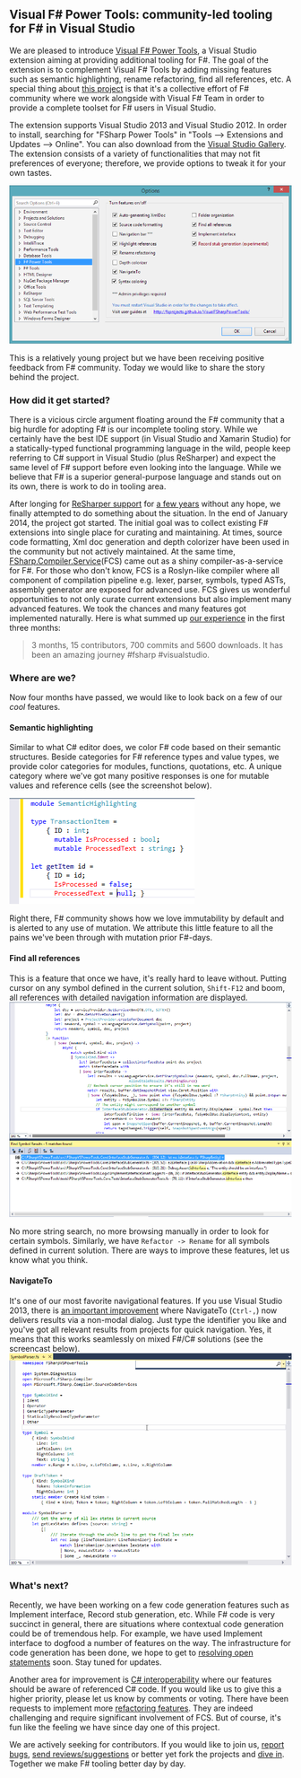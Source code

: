 Visual F# Power Tools: community-led tooling for F# in Visual Studio
---

We are pleased to introduce [Visual F# Power Tools](http://visualstudiogallery.msdn.microsoft.com/136b942e-9f2c-4c0b-8bac-86d774189cff), a Visual Studio extension aiming at providing additional tooling for F#.
The goal of the extension is to complement Visual F# Tools by adding missing features such as semantic highlighting, rename refactoring, find all references, etc.
A special thing about [this project](https://github.com/fsprojects/VisualFSharpPowerTools) is that it's a collective effort of F# community where we work alongside with Visual F# Team in order to provide a complete toolset for F# users in Visual Studio.

The extension supports Visual Studio 2013 and Visual Studio 2012. In order to install, searching for "FSharp Power Tools" in "Tools --> Extensions and Updates --> Online". You can also download from the [Visual Studio Gallery](http://visualstudiogallery.msdn.microsoft.com/136b942e-9f2c-4c0b-8bac-86d774189cff). The extension consists of a variety of functionalities that may not fit preferences of everyone; therefore, we provide options to tweak it for your own tastes.

![General options](general_options.png)

This is a relatively young project but we have been receiving positive feedback from F# community. Today we would like to share the story behind the project.

### How did it get started?
There is a vicious circle argument floating around the F# community that a big hurdle for adopting F# is our incomplete tooling story. While we certainly have the best IDE support (in Visual Studio and Xamarin Studio) for a statically-typed functional programming language in the wild, people keep referring to C# support in Visual Studio (plus ReSharper) and expect the same level of F# support before even looking into the language. While we believe that F# is a superior general-purpose language and stands out on its own, there is work to do in tooling area.

After longing for [ReSharper support](http://activemesa.com/fsharper) for [a few years](https://github.com/JetBrains/FSharper) without any hope, we finally attempted to do something about the situation. In the end of January 2014, the project got started. The initial goal was to collect existing F# extensions into single place for curating and maintaining. At times, source code formatting, Xml doc generation and depth colorizer have been used in the community but not actively maintained. 
At the same time, [FSharp.Compiler.Service](http://fsharp.github.io/FSharp.Compiler.Service/)(FCS) came out as a shiny compiler-as-a-service for F#. For those who don't know, FCS is a Roslyn-like compiler where all component of compilation pipeline e.g. lexer, parser, symbols, typed ASTs, assembly generator are exposed for advanced use. FCS gives us wonderful opportunities to not only curate current extensions but also implement many advanced features. We took the chances and many features got implemented naturally. Here is what summed up [our experience](https://twitter.com/fspowertools/status/463573585911885824) in the first three months:

> 3 months, 15 contributors, 700 commits and 5600 downloads. It has been an amazing journey #fsharp #visualstudio.

### Where are we?

Now four months have passed, we would like to look back on a few of our *cool* features.

#### Semantic highlighting
Similar to what C# editor does, we color F# code based on their semantic structures. Beside categories for F# reference types and value types, we provide color categories for modules, functions, quotations, etc. A unique category where we've got many positive responses is one for mutable values and reference cells (see the screenshot below).

![Semantic highlighting](semantic_highlighting.png)

Right there, F# community shows how we love immutability by default and is alerted to any use of mutation. We attribute this little feature to all the pains we've been through with mutation prior F#-days.

#### Find all references
This is a feature that once we have, it's really hard to leave without. Putting cursor on any symbol defined in the current solution, `Shift-F12` and boom, all references with detailed navigation information are displayed. 
![Find all references](find_all_references.png)

No more string search, no more browsing manually in order to look for certain symbols. Similarly, we have `Refactor -> Rename` for all symbols defined in current solution. There are ways to improve these features, let us know what you think.

#### NavigateTo
It's one of our most favorite navigational features. If you use Visual Studio 2013, there is [an important improvement](http://blogs.msdn.com/b/visualstudio/archive/2013/07/15/visual-studio-2013-new-editor-features.aspx) where NavigateTo (`Ctrl-,`) now delivers results via a non-modal dialog. Just type the identifier you like and you've got all relevant results from projects for quick navigation. Yes, it means that this works seamlessly on mixed F#/C# solutions (see the screencast below). 
![NavigateTo](navigate_to.gif)

### What's next?

Recently, we have been working on a few code generation features such as Implement interface, Record stub generation, etc. While F# code is very succinct in general, there are situations where contextual code generation could be of tremendous help. For example, we have used Implement interface to dogfood a number of features on the way. The infrastructure for code generation has been done, we hope to get to [resolving open statements](http://vfpt.uservoice.com/forums/247560-general/suggestions/5784677-resolve-unopend-namespace-or-module) soon. Stay tuned for updates.

Another area for improvement is [C# interoperability](http://vfpt.uservoice.com/forums/247560-general/suggestions/5800259-make-find-all-references-rename-refactoring-a) where our features should be aware of referenced C# code. If you would like us to give this a higher priority, please let us know by comments or voting. There have been requests to implement more [refactoring features](http://vfpt.uservoice.com/forums/247560-general/suggestions/5737241-add-extract-method-refactoring). They are indeed challenging and require significant involvement of FCS. But of course, it's fun like the feeling we have since day one of this project.

We are actively seeking for contributors. If you would like to join us, [report bugs](https://github.com/fsprojects/VisualFSharpPowerTools/issues?state=open), [send reviews/suggestions](http://visualstudiogallery.msdn.microsoft.com/136b942e-9f2c-4c0b-8bac-86d774189cff/) or better yet fork the projects and [dive in](https://github.com/fsprojects/VisualFSharpPowerTools/issues?labels=up-for-grabs&page=1&state=open). Together we  make F# tooling better day by day. 
